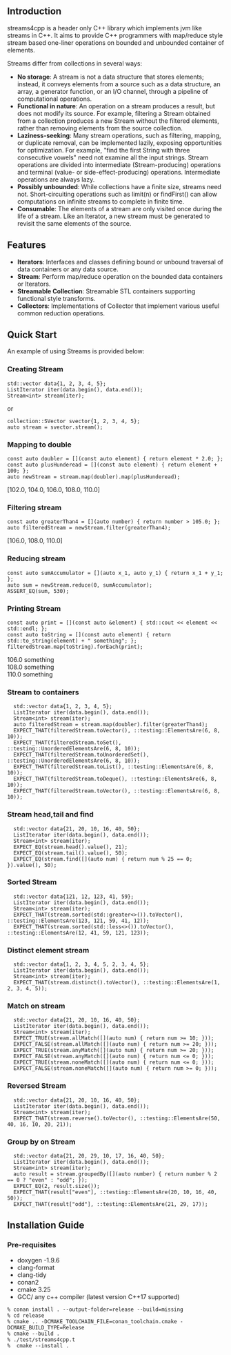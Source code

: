 ## Introduction

streams4cpp is a header only C++ library which implements jvm like streams in C++. It aims to provide C++ programmers
with map/reduce style stream based one-liner operations on bounded and unbounded container of elements.

Streams differ from collections in several ways:

- **No storage**:  A stream is not a data structure that stores elements; instead, it conveys elements from a source such as a data structure, an array, a generator function, or an I/O channel, through a pipeline of computational operations.
- **Functional in nature**: An operation on a stream produces a result, but does not modify its source. For example, filtering a Stream obtained from a collection produces a new Stream without the filtered elements, rather than removing elements from the source collection.
- **Laziness-seeking**: Many stream operations, such as filtering, mapping, or duplicate removal, can be implemented lazily, exposing opportunities for optimization. For example, "find the first String with three consecutive vowels" need not examine all the input strings. Stream operations are divided into intermediate (Stream-producing) operations and terminal (value- or side-effect-producing) operations. Intermediate operations are always lazy.
- **Possibly unbounded**: While collections have a finite size, streams need not. Short-circuiting operations such as limit(n) or findFirst() can allow computations on infinite streams to complete in finite time.
- **Consumable**: The elements of a stream are only visited once during the life of a stream. Like an Iterator, a new stream must be generated to revisit the same elements of the source.

## Features

- **Iterators**: Interfaces and classes defining bound or unbound traversal of data containers or any data source.
- **Stream**: Perform map/reduce operation on the bounded data containers or Iterators.
- **Streamable Collection**: Streamable STL containers supporting functional style transforms.
- **Collectors**: Implementations of Collector that implement various useful common reduction operations.

## Quick Start

An example of using Streams is provided below:

### Creating Stream

```
std::vector data{1, 2, 3, 4, 5};
ListIterator iter(data.begin(), data.end());
Stream<int> stream(iter);
```
or
```
collection::SVector svector{1, 2, 3, 4, 5};
auto stream = svector.stream();
```

### Mapping to double

```
const auto doubler = [](const auto element) { return element * 2.0; };
const auto plusHunderead = [](const auto element) { return element + 100; };
auto newStream = stream.map(doubler).map(plusHunderead);
```

[102.0, 104.0, 106.0, 108.0, 110.0]

### Filtering stream

```
const auto greaterThan4 = [](auto number) { return number > 105.0; };
auto filteredStream = newStream.filter(greaterThan4);
```

[106.0, 108.0, 110.0]

### Reducing stream

```
const auto sumAccumulator = [](auto x_1, auto y_1) { return x_1 + y_1; };
auto sum = newStream.reduce(0, sumAccumulator);
ASSERT_EQ(sum, 530);
```

### Printing Stream

```
const auto print = [](const auto &element) { std::cout << element << std::endl; };
const auto toString = [](const auto element) { return std::to_string(element) + " something"; };
filteredStream.map(toString).forEach(print);
```

106.0 something <br />
108.0 something <br />
110.0 something <br />

### Stream to containers

```
  std::vector data{1, 2, 3, 4, 5};
  ListIterator iter(data.begin(), data.end());
  Stream<int> stream(iter);
  auto filteredStream = stream.map(doubler).filter(greaterThan4);
  EXPECT_THAT(filteredStream.toVector(), ::testing::ElementsAre(6, 8, 10));
  EXPECT_THAT(filteredStream.toSet(), ::testing::UnorderedElementsAre(6, 8, 10));
  EXPECT_THAT(filteredStream.toUnorderedSet(), ::testing::UnorderedElementsAre(6, 8, 10));
  EXPECT_THAT(filteredStream.toList(), ::testing::ElementsAre(6, 8, 10));
  EXPECT_THAT(filteredStream.toDeque(), ::testing::ElementsAre(6, 8, 10));
  EXPECT_THAT(filteredStream.toVector(), ::testing::ElementsAre(6, 8, 10));
```

### Stream head,tail and find

```
  std::vector data{21, 20, 10, 16, 40, 50};
  ListIterator iter(data.begin(), data.end());
  Stream<int> stream(iter);
  EXPECT_EQ(stream.head().value(), 21);
  EXPECT_EQ(stream.tail().value(), 50);
  EXPECT_EQ(stream.find([](auto num) { return num % 25 == 0; }).value(), 50);
```

### Sorted Stream

```
  std::vector data{121, 12, 123, 41, 59};
  ListIterator iter(data.begin(), data.end());
  Stream<int> stream(iter);
  EXPECT_THAT(stream.sorted(std::greater<>()).toVector(), ::testing::ElementsAre(123, 121, 59, 41, 12));
  EXPECT_THAT(stream.sorted(std::less<>()).toVector(), ::testing::ElementsAre(12, 41, 59, 121, 123));
```

### Distinct element stream

```
  std::vector data{1, 2, 3, 4, 5, 2, 3, 4, 5};
  ListIterator iter(data.begin(), data.end());
  Stream<int> stream(iter);
  EXPECT_THAT(stream.distinct().toVector(), ::testing::ElementsAre(1, 2, 3, 4, 5));
```

### Match on stream

```
  std::vector data{21, 20, 10, 16, 40, 50};
  ListIterator iter(data.begin(), data.end());
  Stream<int> stream(iter);
  EXPECT_TRUE(stream.allMatch([](auto num) { return num >= 10; }));
  EXPECT_FALSE(stream.allMatch([](auto num) { return num >= 20; }));
  EXPECT_TRUE(stream.anyMatch([](auto num) { return num >= 20; }));
  EXPECT_FALSE(stream.anyMatch([](auto num) { return num <= 0; }));
  EXPECT_TRUE(stream.noneMatch([](auto num) { return num <= 0; }));
  EXPECT_FALSE(stream.noneMatch([](auto num) { return num >= 0; }));
```

### Reversed Stream

```
  std::vector data{21, 20, 10, 16, 40, 50};
  ListIterator iter(data.begin(), data.end());
  Stream<int> stream(iter);
  EXPECT_THAT(stream.reverse().toVector(), ::testing::ElementsAre(50, 40, 16, 10, 20, 21));
```

### Group by on Stream

```
  std::vector data{21, 20, 29, 10, 17, 16, 40, 50};
  ListIterator iter(data.begin(), data.end());
  Stream<int> stream(iter);
  auto result = stream.groupedBy([](auto number) { return number % 2 == 0 ? "even" : "odd"; });
  EXPECT_EQ(2, result.size());
  EXPECT_THAT(result["even"], ::testing::ElementsAre(20, 10, 16, 40, 50));
  EXPECT_THAT(result["odd"], ::testing::ElementsAre(21, 29, 17));
```

## Installation Guide

### Pre-requisites
- doxygen -1.9.6
- clang-format
- clang-tidy
- conan2
- cmake 3.25
- GCC/ any c++ compiler (latest version C++17 supported)

```commandline
% conan install . --output-folder=release --build=missing
% cd release
% cmake .. -DCMAKE_TOOLCHAIN_FILE=conan_toolchain.cmake -DCMAKE_BUILD_TYPE=Release
% cmake --build .
% ./test/streams4cpp.t 
%  cmake --install .
```







